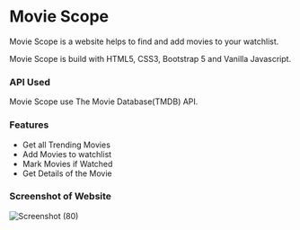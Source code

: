
# Movie Scope
Movie Scope is a website helps to find and add movies to your watchlist.

Movie Scope is build with HTML5, CSS3, Bootstrap 5 and Vanilla Javascript.

### API Used
Movie Scope use The Movie Database(TMDB) API.

### Features
- Get all Trending Movies
- Add Movies to watchlist
- Mark Movies if Watched
- Get Details of the Movie


### Screenshot of Website
![Screenshot (80)](https://github.com/ak95305/movie-scope/assets/72601463/b5e414c3-2a7f-4f7e-830c-21805b56bdc8)
